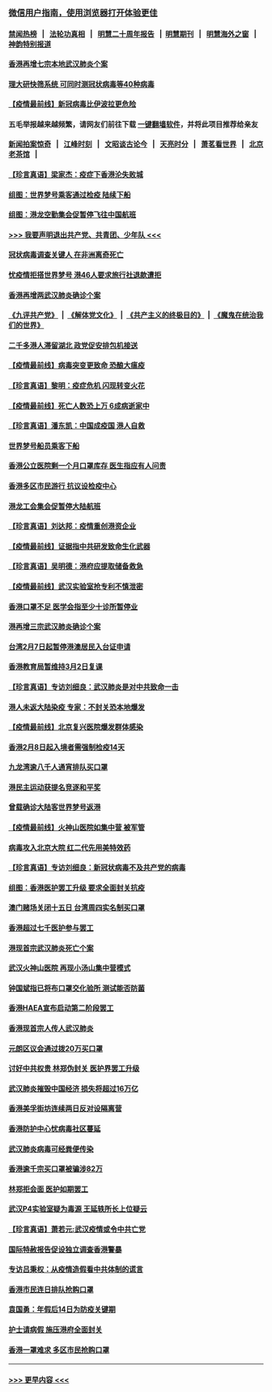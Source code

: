 ### [微信用户指南，使用浏览器打开体验更佳](https://github.com/gfw-breaker/banned-news1/blob/master/indexes/wechat-guide.md?t=0)
#### [禁闻热榜](热点新闻.md?t=0)  &nbsp;&nbsp;|&nbsp;&nbsp; [法轮功真相](https://github.com/gfw-breaker/truth/blob/master/README.md?t=0) &nbsp;&nbsp;|&nbsp;&nbsp; [明慧二十周年报告](https://github.com/gfw-breaker/mh-reports/blob/master/README.md?t=0) &nbsp;&nbsp;|&nbsp;&nbsp;[明慧期刊](https://github.com/gfw-breaker/mh-qikan) &nbsp;&nbsp;|&nbsp;&nbsp; [明慧海外之窗](https://github.com/gfw-breaker/mh-news/blob/master/README.md?t=0) &nbsp;&nbsp;|&nbsp;&nbsp; [神韵特别报道](https://github.com/gfw-breaker/mh-news/blob/master/shenyun.md?t=0)
#### [香港再增七宗本地武汉肺炎个案](../pages/nsc415/n11862405.md?t=02121755) 
#### [理大研快筛系统 可同时测冠状病毒等40种病毒](../pages/nsc415/n11862376.md?t=02121755) 
#### [【疫情最前线】新冠病毒比伊波拉更危险](../pages/nsc415/n11862199.md?t=02121755) 
#### 五毛举报越来越频繁，请网友们前往下载 [一键翻墙软件](https://github.com/gfw-breaker/ssr-accounts)，并将此项目推荐给亲友
#### [新闻拍案惊奇](https://github.com/gfw-breaker/banned-news1/blob/master/pages/link4.md) &nbsp;&nbsp;|&nbsp;&nbsp; [江峰时刻](https://github.com/gfw-breaker/banned-news1/blob/master/pages/link4.md) &nbsp;&nbsp;|&nbsp;&nbsp; [文昭谈古论今](https://github.com/gfw-breaker/banned-news1/blob/master/pages/link4.md) &nbsp;&nbsp;|&nbsp;&nbsp; [天亮时分](https://github.com/gfw-breaker/banned-news1/blob/master/pages/link4.md) &nbsp;&nbsp;|&nbsp;&nbsp; [萧茗看世界](https://github.com/gfw-breaker/banned-news1/blob/master/pages/link4.md) &nbsp;&nbsp;|&nbsp;&nbsp; [北京老茶馆](https://github.com/gfw-breaker/banned-news1/blob/master/pages/link4.md) &nbsp;&nbsp;|&nbsp;&nbsp; 
#### [【珍言真语】梁家杰：疫症下香港沦失败城](../pages/nsc415/n11861588.md?t=02121755) 
#### [组图：世界梦号乘客通过检疫 陆续下船](../pages/nsc415/n11858302.md?t=02121755) 
#### [组图：港龙空勤集会促暂停飞往中国航班](../pages/nsc415/n11858190.md?t=02121755) 
#### [>>> 我要声明退出共产党、共青团、少年队 <<<](https://github.com/begood0513/goodnews/blob/master/quit/letter.md) 
#### [冠状病毒调查关键人 在非洲离奇死亡](../pages/nsc415/n11859798.md?t=02121755) 
#### [忧疫情拒搭世界梦号 港46人要求旅行社退款遭拒](../pages/nsc415/n11859849.md?t=02121755) 
#### [香港再增两武汉肺炎确诊个案](../pages/nsc415/n11859833.md?t=02121755) 
#### [《九评共产党》](https://github.com/begood0513/9ping.md/blob/master/README.md) &nbsp;|&nbsp; [《解体党文化》](../../../../jtdwh.md/blob/master/README.md)  &nbsp;|&nbsp; [《共产主义的终极目的》](../../../../gczydzjmd.md/blob/master/README.md) &nbsp;|&nbsp; [《魔鬼在统治我们的世界》](../../../../mgztzwmdsj.md/blob/master/README.md) 
#### [二千多港人滞留湖北 政党促安排包机接送](../pages/nsc415/n11859831.md?t=02121755) 
#### [【疫情最前线】病毒突变更致命 恐酿大瘟疫](../pages/nsc415/n11859604.md?t=02121755) 
#### [【珍言真语】黎明：疫症危机 闪现转变火花](../pages/nsc415/n11859199.md?t=02121755) 
#### [【疫情最前线】死亡人数恐上万 6成病逝家中](../pages/nsc415/n11856687.md?t=02121755) 
#### [【珍言真语】潘东凯：中国成疫国 港人自救](../pages/nsc415/n11856962.md?t=02121755) 
#### [世界梦号船员乘客下船](../pages/nsc415/n11856883.md?t=02121755) 
#### [香港公立医院剩一个月口罩库存 医生指应有人问责](../pages/nsc415/n11856875.md?t=02121755) 
#### [香港多区市民游行 抗议设检疫中心](../pages/nsc415/n11856866.md?t=02121755) 
#### [港龙工会集会促暂停大陆航班](../pages/nsc415/n11856840.md?t=02121755) 
#### [【珍言真语】刘达邦：疫情重创港资企业](../pages/nsc415/n11854274.md?t=02121755) 
#### [【疫情最前线】证据指中共研发致命生化武器](../pages/nsc415/n11853087.md?t=02121755) 
#### [【珍言真语】吴明德：港府应提取储备救急](../pages/nsc415/n11852734.md?t=02121755) 
#### [【疫情最前线】武汉实验室抢专利不慎泄密](../pages/nsc415/n11850310.md?t=02121755) 
#### [香港口罩不足 医学会指至少十诊所暂停业](../pages/nsc415/n11850301.md?t=02121755) 
#### [港再增三宗武汉肺炎确诊个案](../pages/nsc415/n11850328.md?t=02121755) 
#### [台湾2月7日起暂停港澳居民入台证申请](../pages/nsc415/n11850304.md?t=02121755) 
#### [香港教育局暂维持3月2日复课](../pages/nsc415/n11850260.md?t=02121755) 
#### [【珍言真语】专访刘细良：武汉肺炎是对中共致命一击](../pages/nsc415/n11849934.md?t=02121755) 
#### [港人未返大陆染疫 专家：不封关恐本地爆发](../pages/nsc415/n11848021.md?t=02121755) 
#### [【疫情最前线】北京复兴医院爆发群体感染](../pages/nsc415/n11847626.md?t=02121755) 
#### [香港2月8日起入境者需强制检疫14天](../pages/nsc415/n11847658.md?t=02121755) 
#### [九龙湾逾八千人通宵排队买口罩](../pages/nsc415/n11847647.md?t=02121755) 
#### [港民主运动获提名竞逐和平奖](../pages/nsc415/n11847633.md?t=02121755) 
#### [曾载确诊大陆客世界梦号返港](../pages/nsc415/n11847608.md?t=02121755) 
#### [【疫情最前线】火神山医院如集中营 被军管](../pages/nsc415/n11847524.md?t=02121755) 
#### [病毒攻入北京大院 红二代先用美特效药](../pages/nsc415/n11847427.md?t=02121755) 
#### [【珍言真语】专访刘细良：新冠状病毒不及共产党的病毒](../pages/nsc415/n11847164.md?t=02121755) 
#### [组图：香港医护罢工升级 要求全面封关抗疫](../pages/nsc415/n11844107.md?t=02121755) 
#### [澳门赌场关闭十五日 台湾周四实名制买口罩](../pages/nsc415/n11845083.md?t=02121755) 
#### [香港超过七千医护参与罢工](../pages/nsc415/n11845051.md?t=02121755) 
#### [港现首宗武汉肺炎死亡个案](../pages/nsc415/n11844998.md?t=02121755) 
#### [武汉火神山医院 再现小汤山集中营模式](../pages/nsc415/n11844763.md?t=02121755) 
#### [钟国斌指已将布口罩交化验所 测试能否防菌](../pages/nsc415/n11842783.md?t=02121755) 
#### [香港HAEA宣布启动第二阶段罢工](../pages/nsc415/n11842723.md?t=02121755) 
#### [香港现首宗人传人武汉肺炎](../pages/nsc415/n11842766.md?t=02121755) 
#### [元朗区议会通过拨20万买口罩](../pages/nsc415/n11842754.md?t=02121755) 
#### [讨好中共权贵 林郑伪封关 医护界罢工升级](../pages/nsc415/n11842359.md?t=02121755) 
#### [武汉肺炎摧毁中国经济 损失将超过16万亿](../pages/nsc415/n11839723.md?t=02121755) 
#### [香港美孚街坊连续两日反对设隔离营](../pages/nsc415/n11839962.md?t=02121755) 
#### [香港防护中心忧病毒社区蔓延](../pages/nsc415/n11839933.md?t=02121755) 
#### [武汉肺炎病毒可经粪便传染](../pages/nsc415/n11839939.md?t=02121755) 
#### [香港逾千宗买口罩被骗涉82万](../pages/nsc415/n11839914.md?t=02121755) 
#### [林郑拒会面 医护如期罢工](../pages/nsc415/n11839892.md?t=02121755) 
#### [武汉P4实验室疑为毒源 王延轶所长上位疑云](../pages/nsc415/n11835543.md?t=02121755) 
#### [【珍言真语】萧若元:武汉疫情或令中共亡党](../pages/nsc415/n11829394.md?t=02121755) 
#### [国际特赦报告促设独立调查香港警暴](../pages/nsc415/n11833845.md?t=02121755) 
#### [专访吕秉权：从疫情造假看中共体制的谎言](../pages/nsc415/n11833813.md?t=02121755) 
#### [香港市民连日排队抢购口罩](../pages/nsc415/n11833794.md?t=02121755) 
#### [袁国勇：年假后14日为防疫关键期](../pages/nsc415/n11831088.md?t=02121755) 
#### [护士请病假 施压港府全面封关](../pages/nsc415/n11831030.md?t=02121755) 
#### [香港一罩难求 多区市民抢购口罩](../pages/nsc415/n11831002.md?t=02121755) 

----
#### [ >>> 更早内容 <<< ](../indexes/nsc415-earlier.md)
